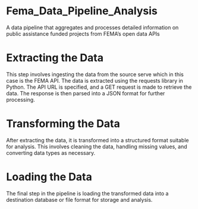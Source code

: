 # Fema_Data_Pipeline_Analysis
A data pipeline that aggregates and processes detailed information  on public assistance funded projects from FEMA’s open data APIs

# Extracting the Data 
This step involves ingesting the data from the source serve which in this case is the FEMA API. The data is extracted using the requests library in Python. The API URL is specified, and a GET request is made to retrieve the data. The response is then parsed into a JSON format for further processing.

# Transforming the Data 
After extracting the data, it is transformed into a structured format suitable for analysis. This involves cleaning the data, handling missing values, and converting data types as necessary.

# Loading the Data 
The final step in the pipeline is loading the transformed data into a destination database or file format for storage and analysis.